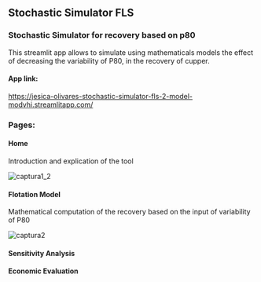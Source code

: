 ## Stochastic Simulator FLS

### Stochastic Simulator for recovery based on p80

This streamlit app allows to simulate using mathematicals models the effect of decreasing the variability of P80, in the recovery of cupper. 

#### App link:
https://jesica-olivares-stochastic-simulator-fls-2-model-modvhi.streamlitapp.com/

### Pages:

#### Home
Introduction and explication of the tool

![captura1_2](https://user-images.githubusercontent.com/79235844/195937658-9e498d0c-d5b2-4325-8ae3-0437f0b6b2ea.png)


#### Flotation Model

Mathematical computation of the recovery based on the input of variability of P80

![captura2](https://user-images.githubusercontent.com/79235844/195936954-b0ec02a2-f864-49d2-b02f-73d9495de475.png)


#### Sensitivity Analysis

#### Economic Evaluation


